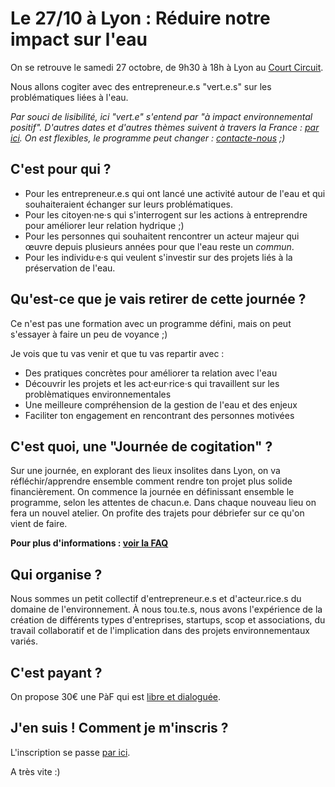 # Le 27/10 à Lyon : Réduire notre impact sur l'eau

On se retrouve le samedi 27 octobre, de 9h30 à 18h à Lyon au [Court Circuit](https://www.le-court-circuit.fr/).

Nous allons cogiter avec des entrepreneur.e.s "vert.e.s" sur les problématiques liées à l'eau.

_Par souci de lisibilité, ici "vert.e" s'entend par "à impact environnemental positif"._
_D'autres dates et d'autres thèmes suivent à travers la France : [par ici](../journees-de-cogitation.md). On est flexibles, le programme peut changer : [contacte-nous](../../a-propos-de-nous/nous-contacter.html) ;)_

## C'est pour qui ?

- Pour les entrepreneur.e.s qui ont lancé une activité autour de l'eau et qui souhaiteraient échanger sur leurs problématiques.
- Pour les citoyen·ne·s qui s'interrogent sur les actions à entreprendre pour améliorer leur relation hydrique ;)
- Pour les personnes qui souhaitent rencontrer un acteur majeur qui œuvre depuis plusieurs années pour que l'eau reste un _commun_. 
- Pour les individu·e·s qui veulent s'investir sur des projets liés à la préservation de l'eau.

## Qu'est-ce que je vais retirer de cette journée ?

Ce n'est pas une formation avec un programme défini, mais on peut s'essayer à faire un peu de voyance ;)

Je vois que tu vas venir et que tu vas repartir avec :

- Des pratiques concrètes pour améliorer ta relation avec l'eau
- Découvrir les projets et les act·eur·rice·s qui travaillent sur les problèmatiques environnementales
- Une meilleure compréhension de la gestion de l'eau et des enjeux
- Faciliter ton engagement en rencontrant des personnes motivées

## C'est quoi, une "Journée de cogitation" ?

Sur une journée, en explorant des lieux insolites dans Lyon, on va réfléchir/apprendre ensemble comment rendre ton projet plus solide financièrement.
On commence la journée en définissant ensemble le programme, selon les attentes de chacun.e.
Dans chaque nouveau lieu on fera un nouvel atelier.
On profite des trajets pour débriefer sur ce qu'on vient de faire.

**Pour plus d'informations : [voir la FAQ](../FAQ-journee-cogitation.md)**

## Qui organise ?

Nous sommes un petit collectif d'entrepreneur.e.s et d'acteur.rice.s du domaine de l'environnement. À nous tou.te.s, nous avons l'expérience de la création de différents types d'entreprises, startups, scop et associations, du travail collaboratif et de l'implication dans des projets environnementaux variés.

## C'est payant ?

On propose 30€ une PàF qui est [libre et dialoguée](../prix-libre-et-dialogue.html).

## J'en suis ! Comment je m'inscris ?

L'inscription se passe [par ici](../inscription.html).

A très vite :)